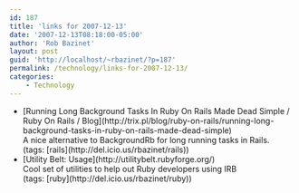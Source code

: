 ```yaml
---
id: 187
title: 'links for 2007-12-13'
date: '2007-12-13T08:18:00-05:00'
author: 'Rob Bazinet'
layout: post
guid: 'http://localhost/~rbazinet/?p=187'
permalink: /technology/links-for-2007-12-13/
categories:
    - Technology
---
```


- <div class="delicious-link">[Running Long Background Tasks In Ruby On Rails Made Dead Simple / Ruby On Rails / Blog](http://trix.pl/blog/ruby-on-rails/running-long-background-tasks-in-ruby-on-rails-made-dead-simple)</div><div class="delicious-extended">A nice alternative to BackgroundRb for long running tasks in Rails.</div><div class="delicious-tags">(tags: [rails](http://del.icio.us/rbazinet/rails))</div>
- <div class="delicious-link">[Utility Belt: Usage](http://utilitybelt.rubyforge.org/)</div><div class="delicious-extended">Cool set of utilities to help out Ruby developers using IRB</div><div class="delicious-tags">(tags: [ruby](http://del.icio.us/rbazinet/ruby))</div>
 